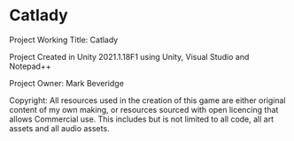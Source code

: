 # Catlady

Project Working Title: Catlady

Project Created in Unity 2021.1.18F1 using Unity, Visual Studio and Notepad++

Project Owner: Mark Beveridge

Copyright: All resources used in the creation of this game are either original content of my own making, or resources sourced with open licencing that allows
Commercial use. This includes but is not limited to all code, all art assets and all audio assets.
